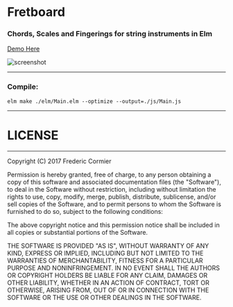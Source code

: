# Fretboard

### Chords, Scales and Fingerings for string instruments in Elm


[Demo Here](http://www.i-mo.eu/fretboardapp.html)



![screenshot](http://www.i-mo.eu/zings/fretboardapp.png)

---
### Compile:

`elm make ./elm/Main.elm --optimize --output=./js/Main.js`
___

# LICENSE
----
Copyright (C) 2017 Frederic Cormier

Permission is hereby granted, free of charge, to any person obtaining a copy of this software and associated documentation files (the "Software"), to deal in the Software without restriction, including without limitation the rights to use, copy, modify, merge, publish, distribute, sublicense, and/or sell copies of the Software, and to permit persons to whom the Software is furnished to do so, subject to the following conditions:

The above copyright notice and this permission notice shall be included in all copies or substantial portions of the Software.

THE SOFTWARE IS PROVIDED "AS IS", WITHOUT WARRANTY OF ANY KIND, EXPRESS OR IMPLIED, INCLUDING BUT NOT LIMITED TO THE WARRANTIES OF MERCHANTABILITY, FITNESS FOR A PARTICULAR PURPOSE AND NONINFRINGEMENT. IN NO EVENT SHALL THE AUTHORS OR COPYRIGHT HOLDERS BE LIABLE FOR ANY CLAIM, DAMAGES OR OTHER LIABILITY, WHETHER IN AN ACTION OF CONTRACT, TORT OR OTHERWISE, ARISING FROM, OUT OF OR IN CONNECTION WITH THE SOFTWARE OR THE USE OR OTHER DEALINGS IN THE SOFTWARE.
